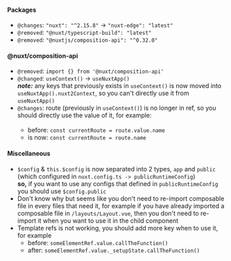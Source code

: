#### Packages
- `@changes`: `"nuxt": "^2.15.8"` -> `"nuxt-edge": "latest"`
- `@removed`: `"@nuxt/typescript-build": "latest"`
- `@removed`: `"@nuxtjs/composition-api": "^0.32.0"`

#### @nuxt/composition-api
- `@removed`: `import {} from '@nuxt/composition-api'`
- `@changed`: `useContext()` -> `useNuxtApp()`
<br>*<b>note:</b>* any keys that previously exists in `useContext()` is now moved into `useNuxtApp().nuxt2Context`, so you can't directly use it from `useNuxtApp()`
- `@changes`: route (previously in `useContext()`) is no longer in ref, so you should directly use the value of it, for example:
<br><br>
  - before: `const currentRoute = route.value.name`
  - is now: `const currentRoute = route.name`

#### Miscellaneous
- `$config` & `this.$config` is now separated into 2 types, `app` and `public` (which configured in `nuxt.config.ts -> publicRuntimeConfig`)
<br><b>so,</b> if you want to use any configs that defined in `publicRuntimeConfig` you should use `$config.public`
- Don't know why but seems like you don't need to re-import composable file in every files that need it, for example if you have already imported a composable file in `/layouts/Layout.vue`, then you don't need to re-import it when you want to use it in the child component
- Template refs is not working, you should add more key when to use it, for example
  - before: `someElementRef.value.callTheFunction()`
  - after: `someElementRef.value._setupState.callTheFunction()`
